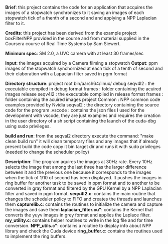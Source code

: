 **Brief**: this project contains the code for an application that acquires the images of a stopwatch synchronizes to it saving an images of each stopwatch tick of a thenth of a second and and applying a NPP Laplacian filter  to it.

**Credits**: this project has been derived from the example project boxFilterNPP provided in the course and from material supplied in the Coursera course of Real Time Systems by Sam Siewert.

**Minimum spec**: SM 2.0, a UVC camera with at least 30 frames/sec

**Input**: the images acquired by a Camera filming a stopwatch
**Output**: ppm images of the stopwatch synchornized at each tick of a tenth of second and their elaboration with a Lapacian filter saved in pgm format

**Directory structure**:
project root
    bin/aarch64/linux/
        debug
            seqv4l2 : the executable compiled in debug format
            frames  : folder containing the acuired images
        release
            seqv4l2 : the executable compiled in release format
            frames  : folder containing the acuired images
    project 
        Common  : NPP common code examples provided by Nvidia
        seqval2 : the directory containing the source code for the program
            .vscode : contains the json files I used for the development with vscode, they are just examples and requires the creation in the user directory of a sh script containing the launch of the cuda-dbg using sudo privileges.

**build and run**: from the seqval2 directory execute the command:
    "make clean build run"
    it will clean temporary files and any images that if already present build the code copy it bin target dir and runs it with sudo privileges (needed to change the scheduler policy)

**Description**:
    The program aquires the images at 30Hz rate. Every 10Hz selects the image that among the last three has the larger difference between it and the previous one because it corresponds to the images when the tick of 1/10 of second has been displayed. It pushes the images in ring buffer for another task to be saved in ppm format and to another to be converted in gray format and filtered by the GPU Kernel by a NPP Laplacian filter and saved in pgm format.
    **seqv4l2.c**: contains the main routine that changes the scheduler policy to FIFO and creates the threads and launches them
    **capturelib.c**: contains the routines to initialize the camera and capture the images and save them
    **laplacian_filter.cu"**: contains the Kernel that converts the yuyv images in grey format and applies the Laplace filter.
    **my_utility.c**: contains helper routines to write in the log file and for time conversion.
    **NPP_utils.c"**: contains a roiutine to display info about NPP library and check the Cuda device
    **ring_buffer.c**: contains the routines used to implement the ring buffers.






